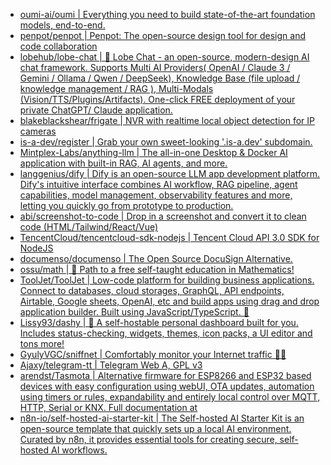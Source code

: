 + [oumi-ai/oumi | Everything you need to build state-of-the-art foundation models, end-to-end.](https://github.com//oumi-ai/oumi)
+ [penpot/penpot | Penpot: The open-source design tool for design and code collaboration](https://github.com//penpot/penpot)
+ [lobehub/lobe-chat | 🤯 Lobe Chat - an open-source, modern-design AI chat framework. Supports Multi AI Providers( OpenAI / Claude 3 / Gemini / Ollama / Qwen / DeepSeek), Knowledge Base (file upload / knowledge management / RAG ), Multi-Modals (Vision/TTS/Plugins/Artifacts). One-click FREE deployment of your private ChatGPT/ Claude application.](https://github.com//lobehub/lobe-chat)
+ [blakeblackshear/frigate | NVR with realtime local object detection for IP cameras](https://github.com//blakeblackshear/frigate)
+ [is-a-dev/register | Grab your own sweet-looking '.is-a.dev' subdomain.](https://github.com//is-a-dev/register)
+ [Mintplex-Labs/anything-llm | The all-in-one Desktop & Docker AI application with built-in RAG, AI agents, and more.](https://github.com//Mintplex-Labs/anything-llm)
+ [langgenius/dify | Dify is an open-source LLM app development platform. Dify's intuitive interface combines AI workflow, RAG pipeline, agent capabilities, model management, observability features and more, letting you quickly go from prototype to production.](https://github.com//langgenius/dify)
+ [abi/screenshot-to-code | Drop in a screenshot and convert it to clean code (HTML/Tailwind/React/Vue)](https://github.com//abi/screenshot-to-code)
+ [TencentCloud/tencentcloud-sdk-nodejs | Tencent Cloud API 3.0 SDK for NodeJS](https://github.com//TencentCloud/tencentcloud-sdk-nodejs)
+ [documenso/documenso | The Open Source DocuSign Alternative.](https://github.com//documenso/documenso)
+ [ossu/math | 🧮 Path to a free self-taught education in Mathematics!](https://github.com//ossu/math)
+ [ToolJet/ToolJet | Low-code platform for building business applications. Connect to databases, cloud storages, GraphQL, API endpoints, Airtable, Google sheets, OpenAI, etc and build apps using drag and drop application builder. Built using JavaScript/TypeScript. 🚀](https://github.com//ToolJet/ToolJet)
+ [Lissy93/dashy | 🚀 A self-hostable personal dashboard built for you. Includes status-checking, widgets, themes, icon packs, a UI editor and tons more!](https://github.com//Lissy93/dashy)
+ [GyulyVGC/sniffnet | Comfortably monitor your Internet traffic 🕵️‍♂️](https://github.com//GyulyVGC/sniffnet)
+ [Ajaxy/telegram-tt | Telegram Web A, GPL v3](https://github.com//Ajaxy/telegram-tt)
+ [arendst/Tasmota | Alternative firmware for ESP8266 and ESP32 based devices with easy configuration using webUI, OTA updates, automation using timers or rules, expandability and entirely local control over MQTT, HTTP, Serial or KNX. Full documentation at](https://github.com//arendst/Tasmota)
+ [n8n-io/self-hosted-ai-starter-kit | The Self-hosted AI Starter Kit is an open-source template that quickly sets up a local AI environment. Curated by n8n, it provides essential tools for creating secure, self-hosted AI workflows.](https://github.com//n8n-io/self-hosted-ai-starter-kit)
